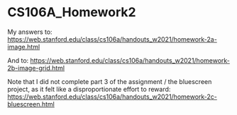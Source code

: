 # CS106A_Homework2

My answers to: https://web.stanford.edu/class/cs106a/handouts_w2021/homework-2a-image.html

And to: https://web.stanford.edu/class/cs106a/handouts_w2021/homework-2b-image-grid.html

Note that I did not complete part 3 of the assignment / the bluescreen project, as it felt like a disproportionate effort to reward: https://web.stanford.edu/class/cs106a/handouts_w2021/homework-2c-bluescreen.html
